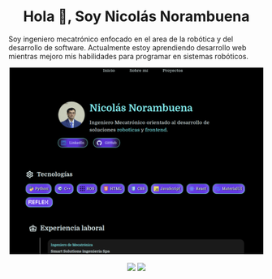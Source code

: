 <h1 align="center"> Hola 👋, Soy Nicolás Norambuena </h1>


Soy ingeniero mecatrónico enfocado en el area de la robótica y del desarrollo de software. Actualmente estoy aprendiendo desarrollo web mientras mejoro mis habilidades para programar en sistemas robóticos.

<div align="center">

<a ref="https://porfolio-nicolasnna.vercel.app/" target="blank">
  <img width="500" src="./docs/porfolio.png/" />
</a>

</div>

<div align="center">
  
  [![](https://github-readme-stats.vercel.app/api?username=nicolasnna&show_icons=true&theme=tokyonight&hide_border=true&locale=es)](https://github.com/nicolasnna)
  [![](https://github-readme-streak-stats.herokuapp.com/?user=nicolasnna&theme=material-palenight&locale=es)](https://github.com/nicolasnna)
  
</div>
